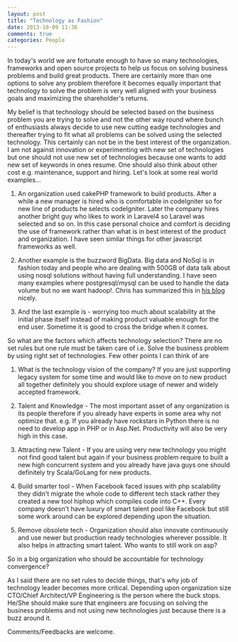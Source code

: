 ```yaml
---
layout: post
title: "Technology as Fashion"
date: 2013-10-09 11:36
comments: true
categories: People
---
```


In today's world we are fortunate enough to have so many technologies, frameworks and open source projects to help us focus on solving business problems and build great products. There are certainly more than one options to solve any problem therefore it becomes equally important that technology to solve the problem is very well aligned with your business goals and maximizing the shareholder's returns.
<!-- more -->
My belief is that technology should be selected based on the business problem you are trying to solve and not the other way round where bunch of enthusiasts always decide to use new cutting eadge technologies and thereafter trying to fit what all problems can be solved using the selected technology. This certainly can not be in the best interest of the organization. I am not against innovation or experimenting with new set of technologies but one should not use new set of technologies because one wants to add new set of keywords in ones resume. One should also think about other cost e.g. maintenance, support and hiring. Let's look at some real world examples…

  1. An organization used cakePHP framework to build products. After a while a new manager is hired who is comfortable in codeIgniter so for new line of products he selects codeIgniter. Later the company hires another bright guy who likes to work in Laravel4 so Laravel was selected and so on. In this case personal choice and comfort is deciding the use of framework rather than what is in best interest of the product and organization. I have seen similar things for other javascript frameworks as well.

  2. Another example is the buzzword BigData. Big data and NoSql is in fashion today and people who are dealing with 500GB of data talk about using nosql solutions without having full understanding. I have seen many examples where postgresql/mysql can be used to handle the data volume but no we want hadoop!. Chris has summarized this in [his blog]("http://www.chrisstucchio.com/blog/2013/hadoop_hatred.html") nicely.

  3. And the last example is - worrying too much about scalability at the initial phase itself instead of making product valuable enough for the end user. Sometime it is good to cross the bridge when it comes. 

So what are the factors which affects technology selection?
There are no set rules but one rule must be taken care of i.e. Solve the business problem by using right set of technologies. Few other points I can think of are

  1. What is the technology vision of the company? If you are just supporting legacy system for some time and would like to move on to new product all together definitely you should explore usage of newer and widely accepted framework.

  2. Talent and Knowledge - The most important asset of any organization is its people therefore if you already have experts in some area why not optimize that. e.g. If you already have rockstars in Python there is no need to develop app in PHP or in Asp.Net. Productivity will also be very high in this case.

  3. Attracting new Talent -  If you are using very new technology you might not find good talent but again if your business problem require to built a new high concurrent system and you already have java guys one should definitely try Scala/GoLang for new products.

  4. Build smarter tool - When Facebook faced issues with php scalability they didn't migrate the whole code to different tech stack rather they created a new tool hiphop which compiles code into C++. Every company doesn't have luxury of smart talent pool like Facebook but still some work around can be explored depending upon the situation.

  5. Remove obsolete tech - Organization should also innovate continuously and use newer but production ready technologies wherever possible. It also helps in attracting smart talent. Who wants to still work on asp?

So in a big organization who should be accountable for technology convergence?

As I said there are no set rules to decide things, that's why job of technology leader becomes more critical. Depending upon organization size CTO/Chief Architect/VP Engineering is the person where the buck stops. He/She should make sure that engineers are focusing on solving the business problems and not using new technologies just because there is a buzz around it.    

Comments/Feedbacks are welcome.
